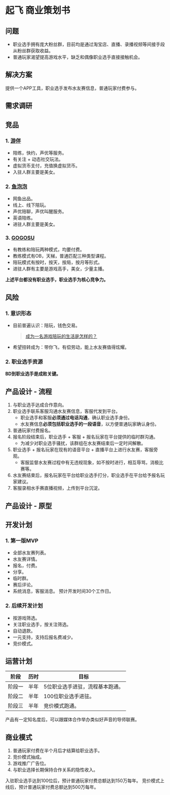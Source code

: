 # 起飞 商业策划书


## 问题
- 职业选手拥有庞大粉丝群，目前均是通过淘宝店、直播、录播视频等间接手段从粉丝群获取收益。
- 普通玩家渴望提高游戏水平，缺乏和偶像职业选手直接接触机会。


## 解决方案
提供一个APP工具，职业选手发布水友赛信息，普通玩家付费参与。

## 需求调研


## 竞品
### 1. [游伴](https://itunes.apple.com/cn/app/you-ban-pei-wan-pei-lian-lol/id828806833?mt=8)
- 陪练，快约，声优等服务。
- 有关注 + 动态社交玩法。
- 虚拟货币支付，充值换虚拟货币。
- 入驻人群主要是美女。

### 2. [鱼泡泡](https://itunes.apple.com/cn/app/yu-pao-pao-hello-nu-shen-zong/id912671153?mt=8)
- 网鱼出品。
- 线上、线下陪玩。
- 声优陪聊，声优叫醒服务。
- 英语陪练。
- 进驻人群主要是美女。

### 3. [GOGOSU](http://www.gogosu.com/)
- 有教练和陪玩两种模式，均要付费。
- 教练模式有OB，天梯，普通匹配三种类型课程。
- 陪玩模式有按时，按天，按局，按月等形式。
- 进驻人群有主要是游戏高手，美女，少量主播。

**上述平台都没有职业选手，职业选手为核心竞争力。**


## 风险
### 1. 意识形态
- 目前普遍认识：陪玩，钱色交易。
    >[成为一名游戏陪玩的生活是怎样的？](https://www.zhihu.com/question/49881871)

- 希望扭转成为：带你飞，有偿劳动，能上水友赛值得炫耀。

### 2. 职业选手资源
**BD到职业选手是成败关键。**


## 产品设计 - 流程
1. 与职业选手达成合作意向。
2. 职业选手联系客服沟通水友赛信息，客服代发到平台。
    - 职业选手和客服**必须通过电话沟通**，确认职业选手身份。
    - 水友赛信息**必须包括职业选手的一段语音**，以方便普通玩家确认身份。
3. 普通玩家付费报名。
4. 报名阶段结束后，职业选手 + 客服 + 报名玩家在平台提供的临时群沟通。
    - 为减少对职业选手骚扰，该群组在水友赛结束后一定时间解散。
5. 职业选手 + 报名玩家在现有的语音平台 + 直播平台上进行水友赛，客服旁观。
    - 客服监督水友赛过程中有无违规现象，如不按时进行，相互辱骂，消极比赛等。
6. 水友赛结束后，报名玩家在平台给职业选手打分，职业选手在平台给予报名玩家建议。
7. 客服录相水手赛直播视频，上传到平台沉淀。


## 产品设计 - 原型

## 开发计划
### 1. 第一版MVP
- 全部水友赛列表。
- 水友赛详情。
- 报名，付费。
- 分享。
- 临时群。
- 赛后评论。
- 系统消息，客服消息。
预计开发时间30个工作日。

### 2. 后续开发计划
- 按游戏筛选。
- 关注职业选手，按关注筛选。
- 自动退款。
- 一元支持，支持后报名费减少。
- 竞价模式。

## 运营计划
|阶段|历时|目标|
|---|---|---|
|阶段一|半年|5位职业选手进驻，流程基本跑通。|
|阶段二|半年|100位职业选手进驻。|
|阶段三|半年|竞价模式跑通。|

产品有一定知名度后，可以跟媒体合作举办类似好声音的导师联赛。

## 商业模式
1. 普通玩家付费在半个月后才结算给职业选手。
2. 竞价模式抽成。
3. 游戏推广广告位。
4. 与职业选择长期保持合作关系的隐性收入。

入驻职业选手达到100位后，预计普通玩家付费总额达到150万每年。
竞价模式上线后，预计普通玩家付费总额达到500万每年。

